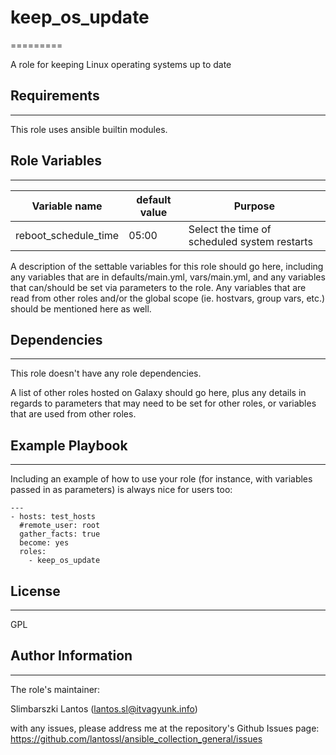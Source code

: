 # keep_os_update
=========

A role for keeping Linux operating systems up to date

## Requirements
------------

This role uses ansible builtin modules.

## Role Variables
--------------

| Variable name | default value | Purpose |
|---|---|---|
| reboot_schedule_time | 05:00 | Select the time of scheduled system restarts |

A description of the settable variables for this role should go here, including any variables that are in defaults/main.yml, vars/main.yml, and any variables that can/should be set via parameters to the role. Any variables that are read from other roles and/or the global scope (ie. hostvars, group vars, etc.) should be mentioned here as well.

## Dependencies
------------

This role doesn't have any role dependencies.

A list of other roles hosted on Galaxy should go here, plus any details in regards to parameters that may need to be set for other roles, or variables that are used from other roles.

## Example Playbook
----------------

Including an example of how to use your role (for instance, with variables passed in as parameters) is always nice for users too:

```
---
- hosts: test_hosts
  #remote_user: root
  gather_facts: true
  become: yes
  roles:
    - keep_os_update
```

## License
-------

GPL

## Author Information
------------------

The role's maintainer:

Slimbarszki Lantos (lantos.sl@itvagyunk.info)

with any issues, please address me at the repository's Github Issues page:
https://github.com/lantossl/ansible_collection_general/issues
